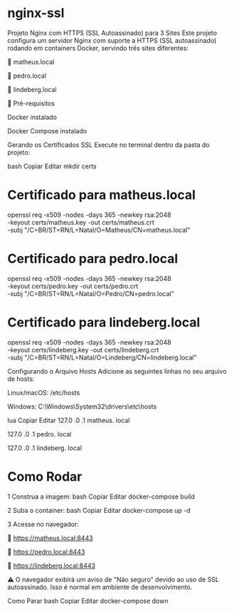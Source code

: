 # nginx-ssl
 Projeto Nginx com HTTPS (SSL Autoassinado) para 3 Sites
Este projeto configura um servidor Nginx com suporte a HTTPS (SSL autoassinado) rodando em containers Docker, servindo três sites diferentes:

🔗 matheus.local

🔗 pedro.local

🔗 lindeberg.local


🔧 Pré-requisitos

 Docker instalado

 Docker Compose instalado

 Gerando os Certificados SSL
Execute no terminal dentro da pasta do projeto:

bash
Copiar
Editar
mkdir
 certs

# Certificado para matheus.local

openssl req -x509 -nodes -days 365 -newkey rsa:2048 \
-keyout certs/matheus.key -out certs/matheus.crt \
-subj 
"/C=BR/ST=RN/L=Natal/O=Matheus/CN=matheus.local"


# Certificado para pedro.local

openssl req -x509 -nodes -days 365 -newkey rsa:2048 \
-keyout certs/pedro.key -out certs/pedro.crt \
-subj 
"/C=BR/ST=RN/L=Natal/O=Pedro/CN=pedro.local"


# Certificado para lindeberg.local

openssl req -x509 -nodes -days 365 -newkey rsa:2048 \
-keyout certs/lindeberg.key -out certs/lindeberg.crt \
-subj 
"/C=BR/ST=RN/L=Natal/O=Lindeberg/CN=lindeberg.local"

 Configurando o Arquivo Hosts
Adicione as seguintes linhas no seu arquivo de hosts:

Linux/macOS: /etc/hosts

Windows: C:\Windows\System32\drivers\etc\hosts

lua
Copiar
Editar
127.0
.0
.1
 matheus.
local

127.0
.0
.1
 pedro.
local

127.0
.0
.1
 lindeberg.
local

# Como Rodar
 
1️  Construa a imagem:
bash
Copiar
Editar
docker-compose build

2️  Suba o container:
bash
Copiar
Editar
docker-compose up -d

3️  Acesse no navegador:

🔗 https://matheus.local:8443

🔗 https://pedro.local:8443

🔗 https://lindeberg.local:8443

⚠️ O navegador exibirá um aviso de "Não seguro" devido ao uso de SSL autoassinado. Isso é normal em ambiente de desenvolvimento.

  Como Parar
bash
Copiar
Editar
docker-compose down
